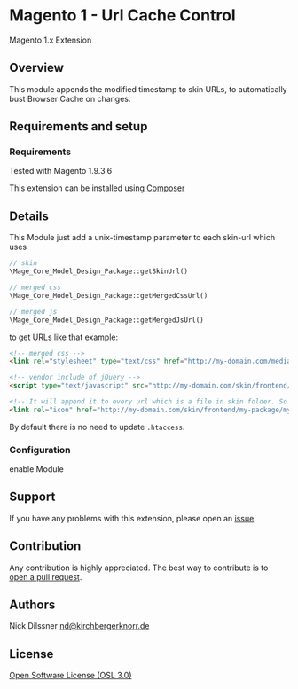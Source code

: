 # Magento 1 - Url Cache Control

Magento 1.x Extension

## Overview

This module appends the modified timestamp to skin URLs, to automatically bust Browser Cache on changes.

## Requirements and setup

### Requirements

Tested with Magento 1.9.3.6

This extension can be installed using [Composer](https://getcomposer.org/doc/01-basic-usage.md)


## Details

This Module just add a unix-timestamp parameter to each skin-url which uses

````php
// skin
\Mage_Core_Model_Design_Package::getSkinUrl()

// merged css
\Mage_Core_Model_Design_Package::getMergedCssUrl()

// merged js
\Mage_Core_Model_Design_Package::getMergedJsUrl()
````

to get URLs like that example:

````html
<!-- merged css -->
<link rel="stylesheet" type="text/css" href="http://my-domain.com/media/css/80155168870b61c9ca5c888e4b01857c.css?1509972745">

<!-- vendor include of jQuery -->
<script type="text/javascript" src="http://my-domain.com/skin/frontend/my-package/my-design/js/vendor/jquery.min.js?1478112303"></script>

<!-- It will append it to every url which is a file in skin folder. So it also works for images -->
<link rel="icon" href="http://my-domain.com/skin/frontend/my-package/my-design/favicon.ico?1478112292" type="image/x-icon">
````

By default there is no need to update `.htaccess`. 

### Configuration

enable Module

## Support

If you have any problems with this extension, please open an [issue](https://github.com/kirchbergerknorr/Magento1_UrlCacheControl/issues).

## Contribution

Any contribution is highly appreciated. The best way to contribute is to [open a pull request](https://help.github.com/articles/about-pull-requests/).

## Authors

Nick Dilssner [nd@kirchbergerknorr.de](mailto:nd@kirchbergerknorr.de)

## License

[Open Software License (OSL 3.0)](http://opensource.org/licenses/osl-3.0.php)